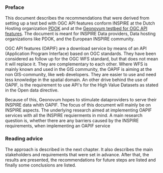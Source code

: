 ### Preface

This document describes the recommendations that were derived from setting up a test bed with OGC API features conform INSPIRE at the Dutch Hosting organization [PDOK](https://www.pdok.nl/) and at the [Geonovum testbed for OGC API features](https://github.com/Geonovum/ogc-api-testbed).
The document is meant for INSPIRE Data providers, Data hosting organizations like PDOK, and the European INSPIRE community.

OGC API features (OAPIF) are a download service by means of an API (Application Program Interface) based on OGC standards. They have been considered as follow up for the OGC WFS standard, but that does not mean it will replace it.
They are complementary to each other. Where WFS is mainly known and used in the GIS community, the OAPIF is aiming at the non GIS-community, like web developers. They are easier to use and need less knowledge in the spatial domain.
An other drive behind the use of OAPIF, is the requirement to use API's for the High Value Datasets as stated in the Open data directive.

Because of this, Geonovum hopes to stimulate dataproviders to serve their INSPIRE data whith OAPIF. The focus of this document will mainly be on INSPIRE aspects.
The underlying research aimed at implementing OAPIF services with all the INSPIRE requierments in mind. A main research question is, whether there are any barriers caused by the INSPIRE requirements, when implementing an OAPIF service


### Reading advice

The approach is described in the next chapter. It also describes the main stakeholders and requirements that were set in advance.
After that, the results are presented, the recommendations for future steps are listed and finally some conclusions are listed.

